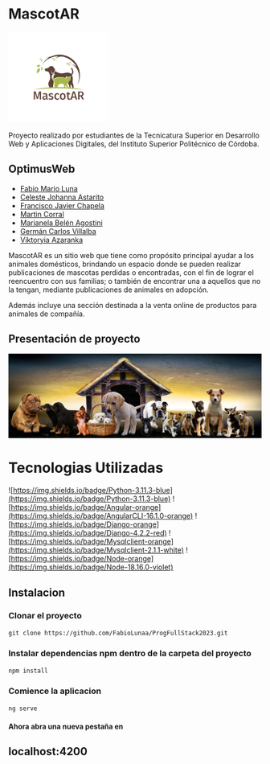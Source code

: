  # MascotAR 
 <img src = "https://github.com/FabioLunaa/ProgFullStack2023/blob/Feature/Maquetado%20(Trabajo%20anterior)/ProgFullStack-main/Frontend/imagenes/logo.png" width = "200">

 Proyecto realizado por estudiantes de la Tecnicatura Superior en Desarrollo Web y Aplicaciones Digitales, del Instituto Superior Politécnico de Córdoba.
## OptimusWeb
* [Fabio Mario Luna](https://github.com/FabioLunaa/)
* [Celeste Johanna Astarito](https://github.com/CelesteJohanna92)
* [Francisco Javier Chapela](https://github.com/franchapela)
* [Martin Corral](https://github.com/MartinCorral883)
* [Marianela Belén Agostini](https://github.com/MarianelaAgostini)
* [Germán Carlos Villalba](https://github.com/Gerx2690)
* [Viktoryia Azaranka](https://github.com/viktoryia40)

MascotAR es un sitio web que tiene como propósito principal ayudar a los animales domésticos, brindando un espacio donde se pueden realizar publicaciones de mascotas perdidas o encontradas, con el fin de lograr el reencuentro con sus familias; o también de encontrar una a aquellos que no la tengan, mediante publicaciones de animales en adopción.

Además incluye una sección destinada a la venta online de productos para animales de compañía.

## Presentación de proyecto
[![video](https://github.com/FabioLunaa/ProgFullStack2023/blob/Feature/Maquetado%20(Trabajo%20anterior)/ProgFullStack-main/Frontend/imagenes/animals-3017138_1280.jpg)](https://drive.google.com/file/d/1wwHvRvEwT--qVymm96WzdTUopdHA3P6l/view?usp=drive_link)

# Tecnologias Utilizadas
![https://img.shields.io/badge/Python-3.11.3-blue](https://img.shields.io/badge/Python-3.11.3-blue)
![https://img.shields.io/badge/Angular-orange](https://img.shields.io/badge/AngularCLI-16.1.0-orange)
![https://img.shields.io/badge/Django-orange](https://img.shields.io/badge/Django-4.2.2-red)
![https://img.shields.io/badge/Mysqlclient-orange](https://img.shields.io/badge/Mysqlclient-2.1.1-white)
![https://img.shields.io/badge/Node-orange](https://img.shields.io/badge/Node-18.16.0-violet)


## Instalacion 
### Clonar el proyecto 

```github
git clone https://github.com/FabioLunaa/ProgFullStack2023.git
```
### Instalar dependencias npm dentro de la carpeta del proyecto

```
npm install
```

### Comience la aplicacion 

```
ng serve
```

#### Ahora abra una nueva pestaña en 
## localhost:4200


